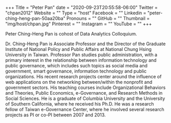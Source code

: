 +++
Title = "Peter Pan"
date = "2020-09-23T20:55:58-06:00"
Twitter = "chpan2012"
Website = ""
Type = "host"
Facebook = ""
Linkedin = "peter-ching-heng-pan-50aa20ba"
Pronouns = ""
GitHub = ""
Thumbnail = "img/host/chpan.jpg"
Pinterest = ""
Instagram = ""
YouTube = ""
+++

Peter Ching-Heng Pan is cohost of Data Analytics Colloquium.

Dr. Ching-Heng Pan is Associate Professor and the Director of the Graduate Institute of National Policy and Public Affairs at National Chung Hsing University in Taiwan.  Professor Pan studies public administration, with a primary interest in the relationship between information technology and public governance, which includes such topics as social media and government, smart governance, information technology and public organizations. His recent research projects center around the influence of web applications on the networking between/within the nonprofit and government sectors. His teaching courses include Organizational Behaviors and Theories, Public Economics, e-Governance, and Research Methods in Social Sciences. He is a graduate of Columbia University and the University of Southern California, where he received his Ph.D. He was a research fellow of Taiwan e-Governance Center, where he involved several research projects as PI or co-PI between 2007 and 2013.
